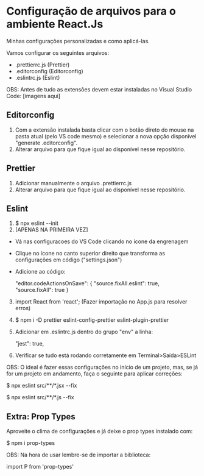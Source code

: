 # Configuração de arquivos para o ambiente React.Js
Minhas configurações personalizadas e como aplicá-las.

Vamos configurar os seguintes arquivos:
- .prettierrc.js (Prettier)
- .editorconfig (Editorconfig)
- .eslintrc.js (Eslint)

OBS: Antes de tudo as extensões devem estar instaladas no Visual Studio Code:
[imagens aqui]

## Editorconfig
1) Com a extensão instalada basta clicar com o botão direto do mouse na pasta atual (pelo VS code mesmo) e selecionar a nova opção disponível "generate .editorconfig". 
2) Alterar arquivo para que fique igual ao disponível nesse repositório.

## Prettier
1) Adicionar manualmente o arquivo .prettierrc.js 
2) Alterar arquivo para que fique igual ao disponível nesse repositório.

## Eslint
1) $ npx eslint --init
2) [APENAS NA PRIMEIRA VEZ]
  - Vá nas configuracoes do VS Code clicando no ícone da engrenagem 
  - Clique no ícone no canto superior direito que transforma as configurações em código ("settings.json")
  - Adicione ao código:
  
    "editor.codeActionsOnSave": {
        "source.fixAll.eslint": true,
        "source.fixAll": true
    }
3) import React from 'react'; (Fazer importação no App.js para resolver erros)
4) $ npm i -D prettier eslint-config-prettier eslint-plugin-prettier
5) Adicionar em .eslintrc.js dentro do grupo "env" a linha:

    "jest": true,
    
6) Verificar se tudo está rodando corretamente em Terminal>Saída>ESLint

OBS: O ideal é fazer essas configurações no início de um projeto, mas, se já for um projeto em andamento, faça o seguinte para aplicar correções:

$ npx eslint src/**/*.jsx --fix

$ npx eslint src/**/*.js --fix

## Extra: Prop Types

Aproveite o clima de configurações e já deixe o prop types instalado com:

$ npm i prop-types

OBS: Na hora de usar lembre-se de importar a biblioteca:

import P from 'prop-types'
